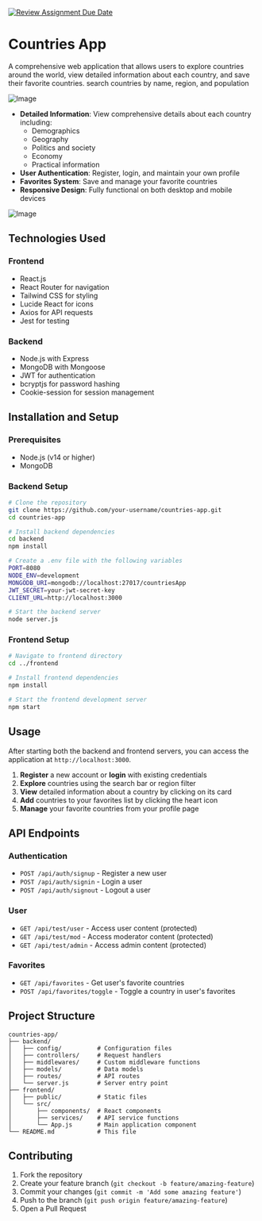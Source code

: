 [![Review Assignment Due Date](https://classroom.github.com/assets/deadline-readme-button-22041afd0340ce965d47ae6ef1cefeee28c7c493a6346c4f15d667ab976d596c.svg)](https://classroom.github.com/a/mNaxAqQD)


# Countries App

A comprehensive web application that allows users to explore countries around the world, view detailed information about each country, and save their favorite countries. search countries by name, region, and population

![Image](https://github.com/user-attachments/assets/70d64596-738c-4a7b-a561-608e2364b8b0)

- **Detailed Information**: View comprehensive details about each country including:
  - Demographics
  - Geography
  - Politics and society
  - Economy
  - Practical information
- **User Authentication**: Register, login, and maintain your own profile
- **Favorites System**: Save and manage your favorite countries
- **Responsive Design**: Fully functional on both desktop and mobile devices

![Image](https://github.com/user-attachments/assets/7a67378a-0dee-4e33-a9a9-0ba448cb47cd)

## Technologies Used

### Frontend
- React.js
- React Router for navigation
- Tailwind CSS for styling
- Lucide React for icons
- Axios for API requests
- Jest for testing

### Backend
- Node.js with Express
- MongoDB with Mongoose
- JWT for authentication
- bcryptjs for password hashing
- Cookie-session for session management

## Installation and Setup

### Prerequisites
- Node.js (v14 or higher)
- MongoDB

### Backend Setup
```bash
# Clone the repository
git clone https://github.com/your-username/countries-app.git
cd countries-app

# Install backend dependencies
cd backend
npm install

# Create a .env file with the following variables
PORT=8080
NODE_ENV=development
MONGODB_URI=mongodb://localhost:27017/countriesApp
JWT_SECRET=your-jwt-secret-key
CLIENT_URL=http://localhost:3000

# Start the backend server
node server.js
```

### Frontend Setup
```bash
# Navigate to frontend directory
cd ../frontend

# Install frontend dependencies
npm install

# Start the frontend development server
npm start
```

## Usage

After starting both the backend and frontend servers, you can access the application at `http://localhost:3000`.

1. **Register** a new account or **login** with existing credentials
2. **Explore** countries using the search bar or region filter
3. **View** detailed information about a country by clicking on its card
4. **Add** countries to your favorites list by clicking the heart icon
5. **Manage** your favorite countries from your profile page

## API Endpoints

### Authentication
- `POST /api/auth/signup` - Register a new user
- `POST /api/auth/signin` - Login a user
- `POST /api/auth/signout` - Logout a user

### User
- `GET /api/test/user` - Access user content (protected)
- `GET /api/test/mod` - Access moderator content (protected)
- `GET /api/test/admin` - Access admin content (protected)

### Favorites
- `GET /api/favorites` - Get user's favorite countries
- `POST /api/favorites/toggle` - Toggle a country in user's favorites

## Project Structure

```
countries-app/
├── backend/
│   ├── config/          # Configuration files
│   ├── controllers/     # Request handlers
│   ├── middlewares/     # Custom middleware functions
│   ├── models/          # Data models
│   ├── routes/          # API routes
│   └── server.js        # Server entry point
├── frontend/
│   ├── public/          # Static files
│   └── src/
│       ├── components/  # React components
│       ├── services/    # API service functions
│       └── App.js       # Main application component
└── README.md            # This file
```

## Contributing

1. Fork the repository
2. Create your feature branch (`git checkout -b feature/amazing-feature`)
3. Commit your changes (`git commit -m 'Add some amazing feature'`)
4. Push to the branch (`git push origin feature/amazing-feature`)
5. Open a Pull Request
